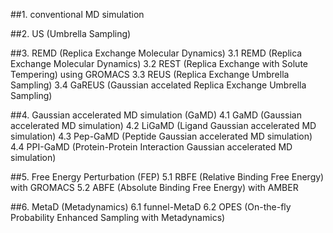 ##1. conventional MD simulation


##2. US (Umbrella Sampling)


##3. REMD (Replica Exchange Molecular Dynamics)
3.1 REMD (Replica Exchange Molecular Dynamics)
3.2 REST (Replica Exchange with Solute Tempering) using GROMACS
3.3 REUS (Replica Exchange Umbrella Sampling)
3.4 GaREUS (Gaussian accelated Replica Exchange Umbrella Sampling)


##4. Gaussian accelerated MD simulation (GaMD)
4.1 GaMD (Gaussian accelerated MD simulation)
4.2 LiGaMD (Ligand Gaussian accelerated MD simulation)
4.3 Pep-GaMD (Peptide Gaussian accelerated MD simulation)
4.4 PPI-GaMD (Protein-Protein Interaction Gaussian accelerated MD simulation)


##5. Free Energy Perturbation (FEP)
5.1 RBFE (Relative Binding Free Energy) with GROMACS
5.2 ABFE (Absolute Binding Free Energy) with AMBER


##6. MetaD (Metadynamics)
6.1 funnel-MetaD
6.2 OPES (On-the-fly Probability Enhanced Sampling with Metadynamics)

